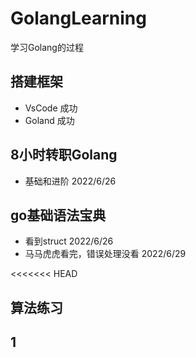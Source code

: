 # GolangLearning

学习Golang的过程

## 搭建框架
- VsCode 成功
- Goland 成功

## 8小时转职Golang
- 基础和进阶  2022/6/26

## go基础语法宝典
- 看到struct  2022/6/26
- 马马虎虎看完，错误处理没看  2022/6/29

<<<<<<< HEAD
## 算法练习

## 1

